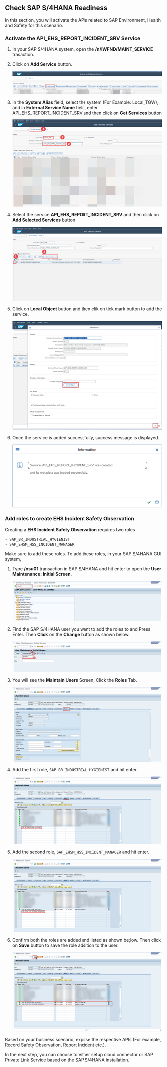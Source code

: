 ## Check SAP S/4HANA Readiness
In this section, you will activate the APIs related to SAP Environment, Health and Safety for this scenario.

### Activate the API_EHS_REPORT_INCIDENT_SRV Service

1. In your SAP S/4HANA system, open the **/n/IWFND/MAINT_SERVICE** trasaction.

2. Click on **Add Service** button.

    ![plot](./images/add-service1.png)

3. In the **System Alias** field, select the system (For Example: Local_TGW), and in **External Service Name** field, enter API_EHS_REPORT_INCIDENT_SRV and then click on **Get Services** button

    ![plot](./images/get-services.png)
 
4. Select the service **API_EHS_REPORT_INCIDENT_SRV** and then click on **Add Selected Services** button

    ![plot](./images/add-service2.png)

5. Click on **Local Object** button and then clik on tick mark button to add the service.

    ![plot](./images/add-service3.png)

6. Once the service is added successfully, success message is displayed.

    ![plot](./images/add-service4.png)

### Add roles to create EHS Incident Safety Observation

Creating a **EHS Incident Safety Observation**  requires two roles 
```
- SAP_BR_INDUSTRIAL_HYGIENIST
- SAP_EHSM_HSS_INCIDENT_MANAGER
```

Make sure to add these roles. To add these roles, in your SAP S/4HANA GUI system, 

1. Type **/nsu01** transaction in SAP S/4HANA and hit enter to open the **User Maintenance: Initial Screen**.

    ![plot](./images/su01.png)

2. Find the SAP S/4HANA user you want to add the roles to and Press Enter. Then **Click** on the **Change** button as shown below.

    ![plot](./images/su2.png)

3. You will see the **Maintain Users** Screen, Click the **Roles** Tab.

    ![plot](./images/s3.png)

4. Add the first role, `SAP_BR_INDUSTRIAL_HYGIENIST` and hit enter.

    ![plot](./images/s4.png)

5. Add the second role, `SAP_EHSM_HSS_INCIDENT_MANAGER` and hit enter.

    ![plot](./images/s5.png)

6. Confirm both the roles are added and listed as shown be;low. Then click on **Save** button to save the role addition to the user.

    ![plot](./images/s6.png)


Based on your business scenario, expose the respective APIs (For example, Record Safety Observation, Report Incident etc.).

In the next step, you can choose to either setup cloud connector or SAP Private Link Service based on the SAP S/4HANA installation.
